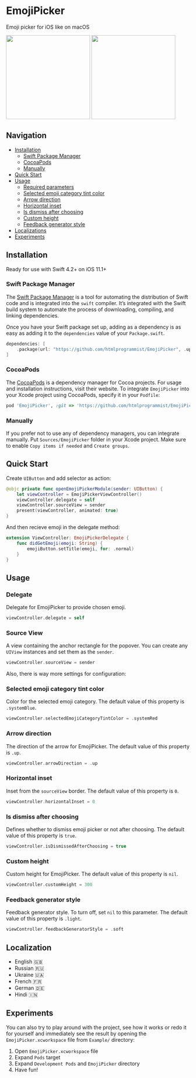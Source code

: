# EmojiPicker

Emoji picker for iOS like on macOS

<p float="left">
<img src="https://user-images.githubusercontent.com/50948518/172110164-b0dec76f-495d-4112-ad00-2708ffdda54a.gif" width="230">
<img src="https://user-images.githubusercontent.com/50948518/171909950-ebf388f3-83a1-4b63-ad54-f58ba947e3bb.png" width="230">
</p>

## Navigation

- [Installation](#installation)
    - [Swift Package Manager](#swift-package-manager)
    - [CocoaPods](#cocoapods)
    - [Manually](#manually)
- [Quick Start](#quick-start)
- [Usage](#usage)
    - [Required parameters](#required-parameters)
    - [Selected emoji category tint color](#selected-emoji-category-tint-color)
    - [Arrow direction](#arrow-direction)
    - [Horizontal inset](#horizontal-inset)
    - [Is dismiss after choosing](#is-dismiss-after-choosing)
    - [Custom height](#custom-height)
    - [Feedback generator style](#feedback-generator-style)
- [Localizations](#localizations)
- [Experiments](#experiments)

## Installation

Ready for use with Swift 4.2+ on iOS 11.1+

### Swift Package Manager

The [Swift Package Manager](https://www.swift.org/package-manager/) is a tool for automating the distribution of Swift code and is integrated into the `swift` compiler. It’s integrated with the Swift build system to automate the process of downloading, compiling, and linking dependencies.

Once you have your Swift package set up, adding as a dependency is as easy as adding it to the `dependencies` value of your `Package.swift`.

```swift
dependencies: [
    .package(url: "https://github.com/htmlprogrammist/EmojiPicker", .upToNextMajor(from: "3.0.0"))
]
```

### CocoaPods

The [CocoaPods](https://cocoapods.org) is a dependency manager for Cocoa projects. For usage and installation instructions, visit their website. To integrate `EmojiPicker` into your Xcode project using CocoaPods, specify it in your `Podfile`:

```ruby
pod 'EmojiPicker', :git => 'https://github.com/htmlprogrammist/EmojiPicker'
```

### Manually

If you prefer not to use any of dependency managers, you can integrate manually. Put `Sources/EmojiPicker` folder in your Xcode project. Make sure to enable `Copy items if needed` and `Create groups`.

## Quick Start

Create `UIButton` and add selector as action:

```swift
@objc private func openEmojiPickerModule(sender: UIButton) {
    let viewController = EmojiPickerViewController()
    viewController.delegate = self
    viewController.sourceView = sender
    present(viewController, animated: true)
}
```

And then recieve emoji in the delegate method:

```swift
extension ViewController: EmojiPickerDelegate {
    func didGetEmoji(emoji: String) {
        emojiButton.setTitle(emoji, for: .normal)
    }
}
```

## Usage

### Delegate

Delegate for EmojiPicker to provide chosen emoji.

```swift
viewController.delegate = self
```

### Source View

A view containing the anchor rectangle for the popover. You can create any `UIView` instances and set them as the `sender`.

```swift
viewController.sourceView = sender
```

Also, there is way more settings for configuration:

### Selected emoji category tint color

Color for the selected emoji category. The default value of this property is `.systemBlue`.

```swift
viewController.selectedEmojiCategoryTintColor = .systemRed
```

### Arrow direction

The direction of the arrow for EmojiPicker. The default value of this property is `.up`.

```swift
viewController.arrowDirection = .up
```

### Horizontal inset

Inset from the `sourceView` border. The default value of this property is `0`.

```swift
viewController.horizontalInset = 0
```

### Is dismiss after choosing

Defines whether to dismiss emoji picker or not after choosing. The default value of this property is `true`.

```swift
viewController.isDismissedAfterChoosing = true
```

### Custom height

Custom height for EmojiPicker. The default value of this property is `nil`.

```swift
viewController.customHeight = 300
```

### Feedback generator style

Feedback generator style. To turn off, set `nil` to this parameter. The default value of this property is `.light`.

```swift
viewController.feedbackGeneratorStyle = .soft
```

## Localization

* English 🇬🇧
* Russian 🇷🇺
* Ukraine 🇺🇦
* French 🇫🇷
* German 🇩🇪
* Hindi 🇮🇳

## Experiments

You can also try to play around with the project, see how it works or redo it for yourself and immediately see the result by opening the `EmojiPicker.xcworkspace` file from `Example/` directory:

1. Open `EmojiPicker.xcworkspace` file
2. Expand `Pods` target
3. Expand `Development Pods` and `EmojiPicker` directory
4. Have fun!
